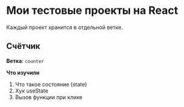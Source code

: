 # Мои тестовые проекты на React

Каждый проект хранится в отдельной ветке.

## Счётчик

**Ветка**: `counter`

**Что изучили**

1. Что такое состояние (state)
2. Хук useState
3. Вызов функции при клике
